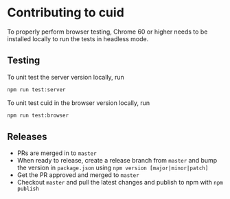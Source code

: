 # Contributing to cuid

To properly perform browser testing, Chrome 60 or higher needs to be installed locally to run the tests in headless mode.

## Testing

To unit test the server version locally, run

```sh
npm run test:server
```

To unit test cuid in the browser version locally, run

```sh
npm run test:browser
```

## Releases

- PRs are merged in to `master`
- When ready to release, create a release branch from `master` and bump the version in `package.json` using `npm version [major|minor|patch]`
- Get the PR approved and merged to `master`
- Checkout `master` and pull the latest changes and publish to npm with `npm publish`